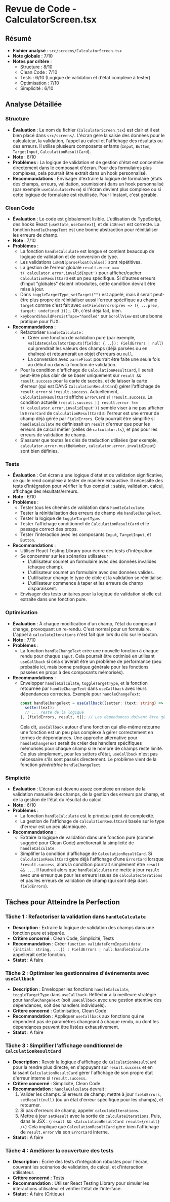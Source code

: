 # Revue de Code - CalculatorScreen.tsx

## Résumé
- **Fichier analysé** : `src/screens/CalculatorScreen.tsx`
- **Note globale** : 7/10
- **Notes par critère** :
  - Structure : 8/10
  - Clean Code : 7/10
  - Tests : 6/10 (Logique de validation et d'état complexe à tester)
  - Optimisation : 7/10
  - Simplicité : 6/10

## Analyse Détaillée
### Structure
- **Évaluation** : Le nom du fichier (`CalculatorScreen.tsx`) est clair et il est bien placé dans `src/screens/`. L'écran gère la saisie des données pour le calculateur, la validation, l'appel au calcul et l'affichage des résultats ou des erreurs. Il utilise plusieurs composants enfants (`Input`, `Button`, `TargetInput`, `CalculationResultCard`).
- **Note** : 8/10
- **Problèmes** : La logique de validation et de gestion d'état est concentrée directement dans le composant d'écran. Pour des formulaires plus complexes, cela pourrait être extrait dans un hook personnalisé.
- **Recommandations** : Envisager d'extraire la logique de formulaire (états des champs, erreurs, validation, soumission) dans un hook personnalisé (par exemple `useCalculatorForm`) si l'écran devient plus complexe ou si cette logique de formulaire est réutilisée. Pour l'instant, c'est gérable.

### Clean Code
- **Évaluation** : Le code est globalement lisible. L'utilisation de TypeScript, des hooks React (`useState`, `useContext`), et de `i18next` est correcte. La fonction `handleChangeText` est une bonne abstraction pour réinitialiser les erreurs de champ.
- **Note** : 7/10
- **Problèmes** :
    - La fonction `handleCalculate` est longue et contient beaucoup de logique de validation et de conversion de type.
    - Les validations `isNaN(parseFloat(value))` sont répétitives.
    - La gestion de l'erreur globale `result.error === t('calculator.error.invalidInput')` pour afficher/cacher `CalculationResultCard` est un peu spécifique. Si d'autres erreurs d'input "globales" étaient introduites, cette condition devrait être mise à jour.
    - Dans `toggleTargetType`, `setTarget("")` est appelé, mais il serait peut-être plus propre de réinitialiser aussi l'erreur spécifique au champ `target` comme c'est fait avec `setFieldErrors(prev => ({ ...prev, target: undefined }));`. Oh, c'est déjà fait, bien.
    - `keyboardShouldPersistTaps="handled"` sur `ScrollView` est une bonne pratique pour l'UX.
- **Recommandations** :
    - Refactoriser `handleCalculate` :
        - Créer une fonction de validation pure (par exemple, `validateCalculatorInputs(fields: {...}): FieldErrors | null`) qui prendrait les valeurs des champs (déjà parsées ou en chaînes) et retournerait un objet d'erreurs ou `null`.
        - La conversion avec `parseFloat` pourrait être faite une seule fois au début ou dans la fonction de validation.
    - Pour la condition d'affichage de `CalculationResultCard`, il serait peut-être plus clair de se baser uniquement sur `result && result.success` pour la carte de succès, et de laisser la carte d'erreur (qui est DANS `CalculationResultCard`) gérer l'affichage de `result.error` si `!result.success`. Actuellement, `CalculationResultCard` affiche `ErrorCard` si `!result.success`. La condition actuelle `(result.success || result.error !== t('calculator.error.invalidInput'))` semble viser à ne pas afficher la `ErrorCard` de `CalculationResultCard` si l'erreur est une erreur de champ déjà gérée par `FieldErrors`. Cela pourrait être simplifié si `handleCalculate` ne définissait un `result` d'erreur que pour les erreurs de calcul métier (celles de `calculator.ts`), et pas pour les erreurs de validation de champ.
    - S'assurer que toutes les clés de traduction utilisées (par exemple, `calculator.error.mustBeNumber`, `calculator.error.invalidInput`) sont bien définies.

### Tests
- **Évaluation** : Cet écran a une logique d'état et de validation significative, ce qui le rend complexe à tester de manière exhaustive. Il nécessite des tests d'intégration pour vérifier le flux complet : saisie, validation, calcul, affichage des résultats/erreurs.
- **Note** : 6/10
- **Problèmes** :
    - Tester tous les chemins de validation dans `handleCalculate`.
    - Tester la réinitialisation des erreurs de champ via `handleChangeText`.
    - Tester la logique de `toggleTargetType`.
    - Tester l'affichage conditionnel de `CalculationResultCard` et le passage correct des props.
    - Tester l'interaction avec les composants `Input`, `TargetInput`, et `Button`.
- **Recommandations** :
    - Utiliser React Testing Library pour écrire des tests d'intégration.
    - Se concentrer sur les scénarios utilisateur :
        - L'utilisateur soumet un formulaire avec des données invalides (chaque champ).
        - L'utilisateur soumet un formulaire avec des données valides.
        - L'utilisateur change le type de cible et la validation se réinitialise.
        - L'utilisateur commence à taper et les erreurs de champ disparaissent.
    - Envisager des tests unitaires pour la logique de validation si elle est extraite dans une fonction pure.

### Optimisation
- **Évaluation** : À chaque modification d'un champ, l'état du composant change, provoquant un re-rendu. C'est normal pour un formulaire. L'appel à `calculateIterations` n'est fait que lors du clic sur le bouton.
- **Note** : 7/10
- **Problèmes** :
    - La fonction `handleChangeText` crée une nouvelle fonction à chaque rendu pour chaque `Input`. Cela pourrait être optimisé en utilisant `useCallback` si cela s'avérait être un problème de performance (peu probable ici, mais bonne pratique générale pour les fonctions passées en props à des composants mémorisés).
- **Recommandations** :
    - Envelopper `handleCalculate`, `toggleTargetType`, et la fonction retournée par `handleChangeText` dans `useCallback` avec leurs dépendances correctes.
      Exemple pour `handleChangeText`:
      ```typescript
      const handleChangeText = useCallback((setter: (text: string) => void, fieldName: keyof FieldErrors) => (text: string) => {
        setter(text);
        // ... reste de la logique
      }, [fieldErrors, result, t]); // Les dépendances doivent être gérées attentivement
      ```
      Cela dit, `useCallback` autour d'une fonction qui elle-même retourne une fonction est un peu plus complexe à gérer correctement en termes de dépendances. Une approche alternative pour `handleChangeText` serait de créer des handlers spécifiques mémorisés pour chaque champ si le nombre de champs reste limité.
      Ou plus simplement, pour les setters d'état, `useCallback` n'est pas nécessaire s'ils sont passés directement. Le problème vient de la fonction *génératrice* `handleChangeText`.

### Simplicité
- **Évaluation** : L'écran est devenu assez complexe en raison de la validation manuelle des champs, de la gestion des erreurs par champ, et de la gestion de l'état du résultat du calcul.
- **Note** : 6/10
- **Problèmes** :
    - La fonction `handleCalculate` est le principal point de complexité.
    - La gestion de l'affichage de `CalculationResultCard` basée sur le type d'erreur est un peu alambiquée.
- **Recommandations** :
    - Extraire la logique de validation dans une fonction pure (comme suggéré pour Clean Code) améliorerait la simplicité de `handleCalculate`.
    - Simplifier la condition d'affichage de `CalculationResultCard`. Si `CalculationResultCard` gère déjà l'affichage d'une `ErrorCard` lorsque `!result.success`, alors la condition pourrait simplement être `result && ...`. Il faudrait alors que `handleCalculate` ne mette à jour `result` avec une erreur que pour les erreurs issues de `calculateIterations` et pas les erreurs de validation de champ (qui sont déjà dans `fieldErrors`).

## Tâches pour Atteindre la Perfection
### Tâche 1 : Refactoriser la validation dans `handleCalculate`
- **Description** : Extraire la logique de validation des champs dans une fonction pure et séparée.
- **Critère concerné** : Clean Code, Simplicité, Tests
- **Recommandation** : Créer `function validateFormInputs(data: {initial: string, ...}) : FieldErrors | null`. `handleCalculate` appellerait cette fonction.
- **Statut** : À faire

### Tâche 2 : Optimiser les gestionnaires d'événements avec `useCallback`
- **Description** : Envelopper les fonctions `handleCalculate`, `toggleTargetType` dans `useCallback`. Réfléchir à la meilleure stratégie pour `handleChangeText` (soit `useCallback` avec une gestion attentive des dépendances, soit des handlers individuels).
- **Critère concerné** : Optimisation, Clean Code
- **Recommandation** : Appliquer `useCallback` aux fonctions qui ne dépendent pas de paramètres changeant à chaque rendu, ou dont les dépendances peuvent être listées exhaustivement.
- **Statut** : À faire

### Tâche 3 : Simplifier l'affichage conditionnel de `CalculationResultCard`
- **Description** : Revoir la logique d'affichage de `CalculationResultCard` pour la rendre plus directe, en s'appuyant sur `result.success` et en laissant `CalculationResultCard` gérer l'affichage de son propre état d'erreur interne si `!result.success`.
- **Critère concerné** : Simplicité, Clean Code
- **Recommandation** :
  `handleCalculate` devrait :
  1. Valider les champs. Si erreurs de champ, mettre à jour `fieldErrors`, `setResult(null)` (ou un état d'erreur spécifique pour les champs), et retourner.
  2. Si pas d'erreurs de champ, appeler `calculateIterations`.
  3. Mettre à jour `setResult` avec la sortie de `calculateIterations`.
  Puis, dans le JSX : ` {result && <CalculationResultCard result={result} />} `
  Cela implique que `CalculationResultCard` gère bien l'affichage de `result.error` via son `ErrorCard` interne.
- **Statut** : À faire

### Tâche 4 : Améliorer la couverture des tests
- **Description** : Écrire des tests d'intégration robustes pour l'écran, couvrant les scénarios de validation, de calcul, et d'interaction utilisateur.
- **Critère concerné** : Tests
- **Recommandation** : Utiliser React Testing Library pour simuler les interactions utilisateur et vérifier l'état de l'interface.
- **Statut** : À faire (Critique) 